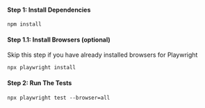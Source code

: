 #### Step 1: Install Dependencies
```shell
npm install
```

#### Step 1.1: Install Browsers (optional)
Skip this step if you have already installed browsers for Playwright
```shell
npx playwright install
```

#### Step 2: Run The Tests
```shell
npx playwright test --browser=all
```
